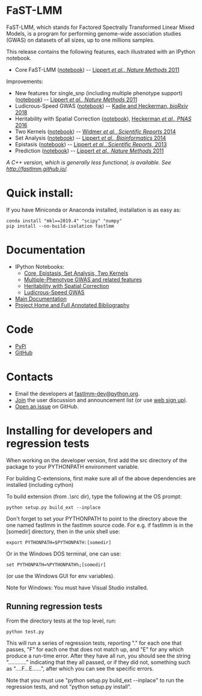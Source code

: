FaST-LMM
=================================

FaST-LMM, which stands for Factored Spectrally Transformed Linear Mixed Models, is a program for performing 
genome-wide association studies (GWAS) on datasets of all sizes, up to one millions samples.

This release contains the following features, each illustrated with an IPython notebook.

* Core FaST-LMM ([notebook](https://nbviewer.jupyter.org/github/fastlmm/FaST-LMM/blob/master/doc/ipynb/FaST-LMM.ipynb)) -- [Lippert *et al.*, *Nature Methods* 2011](http://www.nature.com/nmeth/journal/v8/n10/abs/nmeth.1681.html)

Improvements:

* New features for single_snp (including multiple phenotype support) ([notebook](https://nbviewer.jupyter.org/github/fastlmm/FaST-LMM/blob/master/doc/ipynb/fastlmm2021.ipynb))  -- [Lippert *et al.*, *Nature Methods* 2011](http://www.nature.com/nmeth/journal/v8/n10/abs/nmeth.1681.html)
* Ludicrous-Speed GWAS ([notebook](https://nbviewer.jupyter.org/github/fastlmm/FaST-LMM/blob/master/doc/ipynb/SingleSnpScale.ipynb)) -- [Kadie and Heckerman, *bioRxiv* 2018](https://www.biorxiv.org/content/10.1101/154682v2)
* Heritability with Spatial Correction ([notebook](https://nbviewer.jupyter.org/github/fastlmm/FaST-LMM/blob/master/doc/ipynb/heritability_si.ipynb)), [Heckerman *et al.*, *PNAS* 2016](http://www.pnas.org/content/113/27/7377.abstract)
* Two Kernels ([notebook](https://nbviewer.jupyter.org/github/fastlmm/FaST-LMM/blob/master/doc/ipynb/FaST-LMM.ipynb)) -- [Widmer *et al.*, *Scientific Reports* 2014](http://www.nature.com/srep/2014/141112/srep06874/full/srep06874.html)
* Set Analysis ([notebook](https://nbviewer.jupyter.org/github/fastlmm/FaST-LMM/blob/master/doc/ipynb/FaST-LMM.ipynb)) -- [Lippert *et al.*, *Bioinformatics* 2014](http://bioinformatics.oxfordjournals.org/content/early/2014/09/07/bioinformatics.btu504)
* Epistasis ([notebook](https://nbviewer.jupyter.org/github/fastlmm/FaST-LMM/blob/master/doc/ipynb/FaST-LMM.ipynb)) -- [Lippert *et al.*, *Scientific Reports,* 2013](http://www.nature.com/srep/2013/130122/srep01099/full/srep01099.html)
* Prediction ([notebook](https://nbviewer.jupyter.org/github/fastlmm/FaST-LMM/blob/master/doc/ipynb/FaST-LMM.ipynb)) -- [Lippert *et al.*, *Nature Methods* 2011](http://www.nature.com/nmeth/journal/v8/n10/abs/nmeth.1681.html)

*A C++ version, which is generally less functional, is available. See http://fastlmm.github.io/.*

Quick install:
=================================

If you have Miniconda or Anaconda installed, installation is as easy as:

    conda install "mkl==2019.4" "scipy" "numpy"
    pip install --no-build-isolation fastlmm
Documentation
=================================

* IPython Notebooks:
	* [Core, Epistasis, Set Analysis, Two Kernels](https://nbviewer.jupyter.org/github/fastlmm/FaST-LMM/blob/master/doc/ipynb/FaST-LMM.ipynb)
    * [Multiple-Phenotype GWAS and related features](https://nbviewer.jupyter.org/github/fastlmm/FaST-LMM/blob/master/doc/ipynb/fastlmm2021.ipynb)
	* [Heritability with Spatial Correction](https://nbviewer.jupyter.org/github/fastlmm/FaST-LMM/blob/master/doc/ipynb/heritability_si.ipynb)
	* [Ludicrous-Speed GWAS](https://nbviewer.jupyter.org/github/fastlmm/FaST-LMM/blob/master/doc/ipynb/SingleSnpScale.ipynb)
* [Main Documentation](http://fastlmm.github.io/FaST-LMM/)
* [Project Home and Full Annotated Bibliography](https://fastlmm.github.io/)


Code
=================================
* [PyPi](https://pypi.org/project/fastlmm/)
* [GitHub](https://github.com/fastlmm/FaST-LMM)

Contacts
=================================

* Email the developers at fastlmm-dev@python.org.
* [Join](mailto:fastlmm-user-join@python.org?subject=Subscribe) the user discussion and announcement list (or use [web sign up](https://mail.python.org/mailman3/lists/fastlmm-user.python.org)).
* [Open an issue](https://github.com/fastlmm/FaST-LMM/issues) on GitHub.

Installing for developers and regression tests
=====================================================

When working on the developer version, first add the src directory of the package to your PYTHONPATH 
environment variable.

For building C-extensions, first make sure all of the above dependencies are installed (including cython)

To build extension (from .\src dir), type the following at the OS prompt:

    python setup.py build_ext --inplace


Don't forget to set your PYTHONPATH to point to the directory above the one named fastlmm in
the fastlmm source code. For e.g. if fastlmm is in the [somedir] directory, then
in the unix shell use:

    export PYTHONPATH=$PYTHONPATH:[somedir]

Or in the Windows DOS terminal,
one can use: 

    set PYTHONPATH=%PYTHONPATH%;[somedir]

(or use the Windows GUI for env variables).

Note for Windows: You must have Visual Studio installed.

Running regression tests
--------------------------------------

From the directory tests at the top level, run:

    python test.py

This will run a
series of regression tests, reporting "." for each one that passes, "F" for each
one that does not match up, and "E" for any which produce a run-time error. After
they have all run, you should see the string "............" indicating that they 
all passed, or if they did not, something such as "....F...E......", after which
you can see the specific errors.

Note that you must use "python setup.py build_ext --inplace" to run the 
regression tests, and not "python setup.py install".

